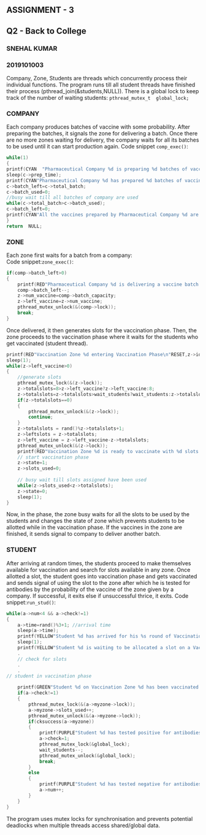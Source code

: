## ASSIGNMENT - 3
## Q2 - Back to College
### SNEHAL KUMAR
### 2019101003

Company, Zone, Students are threads which concurrently process their individual functions. The program runs till all student threads have finished their process (pthread_join(&students,NULL)). 
There is a global lock to keep track of the number of waiting students:
``pthread_mutex_t  global_lock;``
### COMPANY
Each company produces batches of vaccine with some probability. After preparing the batches, it signals the zone for delivering a batch. Once there are no more zones waiting for delivery, the company waits for all its batches to be used until it can start production again.
Code snippet `comp_exec()`:
```c
while(1)
{
printf(CYAN  "Pharmaceutical Company %d is preparing %d batches of vaccines which have success probability %Lf\n"RESET,c->id,c->total_batch,c->vaccine_prob);
sleep(c->prep_time);
printf(CYAN"Pharmaceutical Company %d has prepared %d batches of vaccines which have success probability %Lf. Waiting for all the vaccines to be used to resume production\n"RESET,c->id,c->total_batch,c->vaccine_prob);
c->batch_left=c->total_batch;
c->batch_used=0;
//busy wait till all batches of company are used
while(c->total_batch>c->batch_used);
c->batch_left=0;
printf(CYAN"All the vaccines prepared by Pharmaceutical Company %d are emptied. Resuming production now.\n"RESET,c->id);
}
return  NULL;
```
### ZONE
Each zone first waits for a batch from a company:  
Code snippet:`zone_exec()`:
```c
if(comp->batch_left>0)
{
	printf(RED"Pharmaceutical Company %d is delivering a vaccine batch to Vaccination Zone %d which has success probability %Lf\n"RESET,comp->id,z->id,comp->vaccine_prob);
	comp->batch_left--;
	z->num_vaccine=comp->batch_capacity;
	z->left_vaccine=z->num_vaccine;
	pthread_mutex_unlock(&(comp->lock));
	break;
}
```
Once delivered, it then generates slots for the vaccination phase. Then, the zone proceeds to the vaccination phase where it waits for the students who get vaccinated (student thread). 

```c
printf(RED"Vaccination Zone %d entering Vaccination Phase\n"RESET,z->id);
sleep(1);
while(z->left_vaccine>0)
{
	//generate slots
	pthread_mutex_lock(&(z->lock));
	z->totalslots=8>z->left_vaccine?z->left_vaccine:8;
	z->totalslots=z->totalslots>wait_students?wait_students:z->totalslots;
	if(z->totalslots==0)
	{
		pthread_mutex_unlock(&(z->lock));
		continue;
	}
	z->totalslots = rand()%z->totalslots+1;
	z->leftslots = z->totalslots;
	z->left_vaccine = z->left_vaccine-z->totalslots;
	pthread_mutex_unlock(&(z->lock));
	printf(RED"Vaccination Zone %d is ready to vaccinate with %d slots.\n"RESET,z->id,z->totalslots);
	// start vaccination phase
	z->state=1;
	z->slots_used=0;
	
	// busy wait till slots assigned have been used
	while(z->slots_used<z->totalslots);
	z->state=0;
	sleep(1);
}
```
Now, in the phase, the zone busy waits for all the slots to be used by the students and changes the state of zone which prevents students to be allotted while in the vaccination phase. 
If the vaccines in the zone are finished, it sends signal to company to deliver another batch. 
### STUDENT
After arriving at random times, the students proceed to make themselves available for vaccination and search for slots available in any zone. Once allotted a slot, the student goes into vaccination phase and gets vaccinated and sends signal of using the slot to the zone after which he is tested for antibodies by the probability of the vaccine of the zone given by a company. If successful, it exits else if unsuccessful thrice, it exits.
Code snippet:`run_stud()`:
```c
while(a->num<4 && a->check!=1)
{
	a->time=rand()%3+1; //arrival time
	sleep(a->time);
	printf(YELLOW"Student %d has arrived for his %s round of Vaccination\n"RESET,a->id,roundno);
	sleep(1);
	printf(YELLOW"Student %d is waiting to be allocated a slot on a Vaccination Zone\n"RESET,a->id);
	.
	// check for slots
	.
	.
// student in vaccination phase

	printf(GREEN"Student %d on Vaccination Zone %d has been vaccinated which has success probability %Lf\n"RESET,a->id,a->myzone->id,a->myzone->mycomp->vaccine_prob);
	if(a->check!=1)
	{
		pthread_mutex_lock(&(a->myzone->lock));
		a->myzone->slots_used++;
		pthread_mutex_unlock(&(a->myzone->lock));
		if(cksuccess(a->myzone))
		{
			printf(PURPLE"Student %d has tested positive for antibodies\n"RESET,a->id);
			a->check=1;
			pthread_mutex_lock(&global_lock);
			wait_students--;
			pthread_mutex_unlock(&global_lock);
			break;
		}
		else
		{
			printf(PURPLE"Student %d has tested negative for antibodies\n"RESET,a->id);
			a->num++;
		}
	}
}
```
The program uses mutex locks for synchronisation and prevents potential deadlocks when multiple threads access shared/global data.

